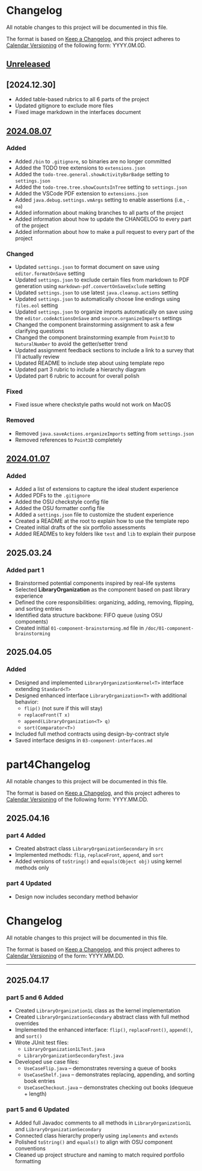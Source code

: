 # Changelog

All notable changes to this project will be documented in this file.

The format is based on [Keep a Changelog](https://keepachangelog.com/en/1.1.0/),
and this project adheres to [Calendar Versioning](https://calver.org/) of
the following form: YYYY.0M.0D.

## [Unreleased]

## [2024.12.30]

- Added table-based rubrics to all 6 parts of the project
- Updated gitignore to exclude more files
- Fixed image markdown in the interfaces document

## [2024.08.07]

### Added

- Added `/bin` to `.gitignore`, so binaries are no longer committed
- Added the TODO tree extensions to `extensions.json`
- Added the `todo-tree.general.showActivityBarBadge` setting to `settings.json`
- Added the `todo-tree.tree.showCountsInTree` setting to `settings.json`
- Added the VSCode PDF extension to `extensions.json`
- Added `java.debug.settings.vmArgs` setting to enable assertions (i.e., `-ea`)
- Added information about making branches to all parts of the project
- Added information about how to update the CHANGELOG to every part of the
  project
- Added information about how to make a pull request to every part of the
  project

### Changed

- Updated `settings.json` to format document on save using `editor.formatOnSave`
  setting
- Updated `settings.json` to exclude certain files from markdown to PDF
  generation using `markdown-pdf.convertOnSaveExclude` setting
- Updated `settings.json` to use latest `java.cleanup.actions` setting
- Updated `settings.json` to automatically choose line endings using `files.eol`
  setting
- Updated `settings.json` to organize imports automatically on save using the
  `editor.codeActionsOnSave` and `source.organizeImports` settings
- Changed the component brainstorming assignment to ask a few clarifying
  questions
- Changed the component brainstorming example from `Point3D` to `NaturalNumber`
  to avoid the getter/setter trend
- Updated assignment feedback sections to include a link to a survey that
  I'll actually review
- Updated README to include step about using template repo
- Updated part 3 rubric to include a hierarchy diagram
- Updated part 6 rubric to account for overall polish

### Fixed

- Fixed issue where checkstyle paths would not work on MacOS

### Removed

- Removed `java.saveActions.organizeImports` setting from `settings.json`
- Removed references to `Point3D` completely

## [2024.01.07]

### Added

- Added a list of extensions to capture the ideal student experience
- Added PDFs to the `.gitignore`
- Added the OSU checkstyle config file
- Added the OSU formatter config file
- Added a `settings.json` file to customize the student experience
- Created a README at the root to explain how to use the template repo
- Created initial drafts of the six portfolio assessments
- Added READMEs to key folders like `test` and `lib` to explain their purpose

[unreleased]: https://github.com/jrg94/portfolio-project/compare/v2024.08.07...HEAD
[2024.08.07]: https://github.com/jrg94/portfolio-project/compare/v2024.01.07...v2024.08.07
[2024.01.07]: https://github.com/jrg94/portfolio-project/releases/tag/v2024.01.07

## 2025.03.24

### Added part 1

- Brainstormed potential components inspired by real-life systems
- Selected **LibraryOrganization** as the component based on past library experience
- Defined the core responsibilities: organizing, adding, removing, flipping, and sorting entries
- Identified data structure backbone: FIFO queue (using OSU components)
- Created initial `01-component-brainstorming.md` file in `/doc/01-component-brainstorming`

## 2025.04.05

### Added

- Designed and implemented `LibraryOrganizationKernel<T>` interface extending `Standard<T>`
- Designed enhanced interface `LibraryOrganization<T>` with additional behavior:
  - `flip()` (not sure if this will stay)
  - `replaceFront(T x)`
  - `append(LibraryOrganization<T> q)`
  - `sort(Comparator<T>)`
- Included full method contracts using design-by-contract style
- Saved interface designs in `03-component-interfaces.md`

# part4Changelog

All notable changes to this project will be documented in this file.

The format is based on [Keep a Changelog](https://keepachangelog.com/en/1.1.0/),
and this project adheres to [Calendar Versioning](https://calver.org/) of
the following form: YYYY.MM.DD.

## 2025.04.16

### part 4 Added

- Created abstract class `LibraryOrganizationSecondary` in `src`
- Implemented  methods: `flip`, `replaceFront`, `append`, and `sort`
- Added versions of `toString()` and `equals(Object obj)` using kernel methods only

### part 4 Updated

- Design now includes secondary method behavior

# Changelog

All notable changes to this project will be documented in this file.

The format is based on [Keep a Changelog](https://keepachangelog.com/en/1.1.0/),
and this project adheres to [Calendar Versioning](https://calver.org/) of
the form: YYYY.MM.DD.

---

## 2025.04.17

### part 5 and 6 Added

- Created `LibraryOrganization1L` class as the kernel implementation
- Created `LibraryOrganizationSecondary` abstract class with full method overrides
- Implemented the enhanced interface: `flip()`, `replaceFront()`, `append()`, and `sort()`
- Wrote JUnit test files:
  - `LibraryOrganization1LTest.java`
  - `LibraryOrganizationSecondaryTest.java`
- Developed use case files:
  - `UseCaseFlip.java` – demonstrates reversing a queue of books
  - `UseCaseShelf.java` – demonstrates replacing, appending, and sorting book entries
  - `UseCaseCheckout.java` – demonstrates checking out books (dequeue + length)

### part 5 and 6 Updated

- Added full Javadoc comments to all methods in `LibraryOrganization1L` and `LibraryOrganizationSecondary`
- Connected class hierarchy properly using `implements` and `extends`
- Polished `toString()` and `equals()` to align with OSU component conventions
- Cleaned up project structure and naming to match required portfolio formatting
